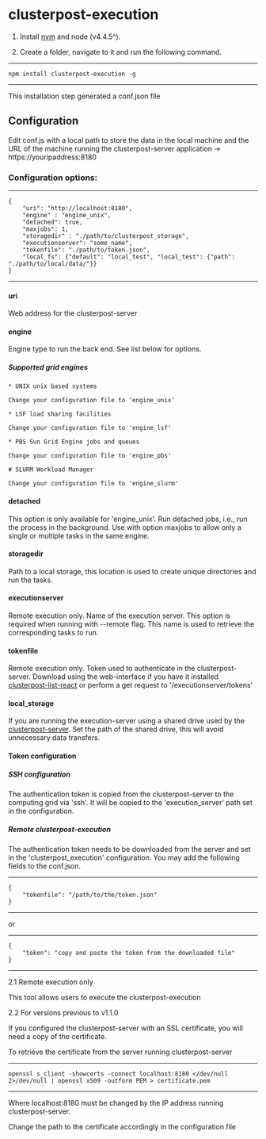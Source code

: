 
# clusterpost-execution

1. Install [nvm](https://github.com/creationix/nvm[nvm) and node (v4.4.5^).

2. Create a folder, navigate to it and run the following command.

----
	npm install clusterpost-execution -g
----

This installation step generated a conf.json file

## Configuration

Edit conf.js with a local path to store the data in the local machine and the URL of the machine running the clusterpost-server application -> https://youripaddress:8180

### Configuration options:
----
	{
		"uri": "http://localhost:8180",
		"engine" : "engine_unix", 
		"detached": true,
		"maxjobs": 1,
		"storagedir" : "./path/to/clusterpost_storage",
		"executionserver": "some_name",
		"tokenfile": "./path/to/token.json",
		"local_fs": {"default": "local_test", "local_test": {"path": "./path/to/local/data/"}}
	}
----

#### uri

Web address for the clusterpost-server

#### engine

Engine type to run the back end. See list below for options.

##### Supported grid engines

	* UNIX unix based systems

	Change your configuration file to 'engine_unix'

	* LSF load sharing facilities

	Change your configuration file to 'engine_lsf'

	* PBS Sun Grid Engine jobs and queues

	Change your configuration file to 'engine_pbs'

	# SLURM Workload Manager

	Change your configuration file to 'engine_slurm'

#### detached

This option is only available for 'engine_unix'.
Run detached jobs, i.e., run the process in the background. Use with option maxjobs to allow only a single or multiple tasks in the same engine. 

#### storagedir

Path to a local storage, this location is used to create unique directories and run the tasks.

#### executionserver

Remote execution only. 
Name of the execution server. This option is required when running with --remote flag.
This name is used to retrieve the corresponding tasks to run. 

#### tokenfile

Remote execution only. 
Token used to authenticate in the clusterpost-server. 
Download using the web-interface if you have it installed [clusterpost-list-react](https://www.npmjs.com/package/clusterpost-list-react) or perform a get request to '/executionserver/tokens'

#### local_storage

If you are running the execution-server using a shared drive used by the [clusterpost-server](https://www.npmjs.com/package/clusterpost-server). Set the path of the shared drive, this 
will avoid unnecessary data transfers. 

#### Token configuration

##### SSH configuration

The authentication token is copied from the clusterpost-server to the computing grid via 'ssh'. It will be copied to the 
'execution_server' path set in the configuration.

##### Remote clusterpost-execution

The authentication token needs to be downloaded from the server and set in the 'clusterpost_execution' configuration. 
You may add the following fields to the conf.json. 

----
	{
		"tokenfile": "/path/to/the/token.json"		
	}
----

or

----
	{
		"token": "copy and paste the token from the downloaded file"
	}
----


2.1 Remote execution only
	
This tool allows users to execute the clusterpost-execution 

2.2 For versions previous to v1.1.0

If you configured the clusterpost-server with an SSL certificate, you will need a copy of the certificate.

To retrieve the certificate from the server running clusterpost-server

----
	openssl s_client -showcerts -connect localhost:8180 </dev/null 2>/dev/null | openssl x509 -outform PEM > certificate.pem
----

Where localhost:8180 must be changed by the IP address running clusterpost-server.

Change the path to the certificate accordingly in the configuration file